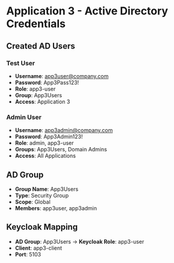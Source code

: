 # Application 3 - Active Directory Credentials

## Created AD Users

### Test User
- **Username**: app3user@company.com
- **Password**: App3Pass123!
- **Role**: app3-user
- **Group**: App3Users
- **Access**: Application 3

### Admin User  
- **Username**: app3admin@company.com
- **Password**: App3Admin123!
- **Role**: admin, app3-user
- **Groups**: App3Users, Domain Admins
- **Access**: All Applications

## AD Group
- **Group Name**: App3Users
- **Type**: Security Group
- **Scope**: Global
- **Members**: app3user, app3admin

## Keycloak Mapping
- **AD Group**: App3Users → **Keycloak Role**: app3-user
- **Client**: app3-client
- **Port**: 5103